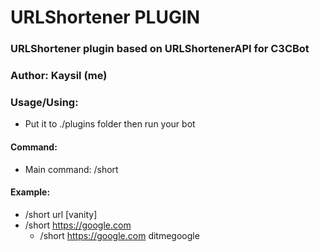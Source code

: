# URLShortener PLUGIN #
### URLShortener plugin based on URLShortenerAPI for C3CBot
### Author: Kaysil (me) ##

### Usage/Using:
- Put it to ./plugins folder then run your bot
#### Command:
- Main command: /short

#### Example:
- /short url [vanity]<br>
- /short https://google.com<br>
  - /short https://google.com ditmegoogle
